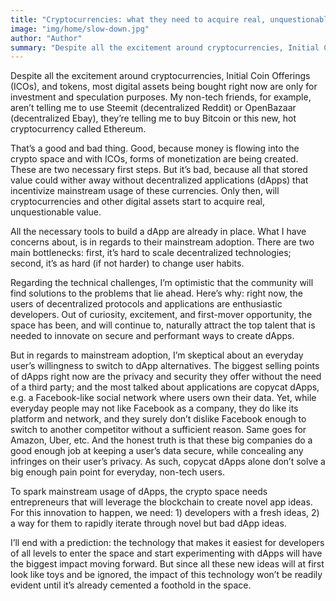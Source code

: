 ```yaml
---
title: "Cryptocurrencies: what they need to acquire real, unquestionable value"
image: "img/home/slow-down.jpg"
author: "Author"
summary: "Despite all the excitement around cryptocurrencies, Initial Coin Offerings (ICOs), and tokens, most digital assets being bought right now are only for investment and speculation purposes. My non-tech friends"
---
```


Despite all the excitement around cryptocurrencies, Initial Coin Offerings (ICOs), and tokens, most digital assets being bought right now are only for investment and speculation purposes. My non-tech friends, for example, aren’t telling me to use Steemit (decentralized Reddit) or OpenBazaar (decentralized Ebay), they’re telling me to buy Bitcoin or this new, hot cryptocurrency called Ethereum.

That’s a good and bad thing. Good, because money is flowing into the crypto space and with ICOs, forms of monetization are being created. These are two necessary first steps. But it’s bad, because all that stored value could wither away without decentralized applications (dApps) that incentivize mainstream usage of these currencies. Only then, will cryptocurrencies and other digital assets start to acquire real, unquestionable value.

All the necessary tools to build a dApp are already in place. What I have concerns about, is in regards to their mainstream adoption. There are two main bottlenecks: first, it’s hard to scale decentralized technologies; second, it’s as hard (if not harder) to change user habits.

Regarding the technical challenges, I’m optimistic that the community will find solutions to the problems that lie ahead. Here’s why: right now, the users of decentralized protocols and applications are enthusiastic developers. Out of curiosity, excitement, and first-mover opportunity, the space has been, and will continue to, naturally attract the top talent that is needed to innovate on secure and performant ways to create dApps.

But in regards to mainstream adoption, I’m skeptical about an everyday user’s willingness to switch to dApp alternatives. The biggest selling points of dApps right now are the privacy and security they offer without the need of a third party; and the most talked about applications are copycat dApps, e.g. a Facebook-like social network where users own their data. Yet, while everyday people may not like Facebook as a company, they do like its platform and network, and they surely don’t dislike Facebook enough to switch to another competitor without a sufficient reason. Same goes for Amazon, Uber, etc. And the honest truth is that these big companies do a good enough job at keeping a user’s data secure, while concealing any infringes on their user’s privacy. As such, copycat dApps alone don’t solve a big enough pain point for everyday, non-tech users.

To spark mainstream usage of dApps, the crypto space needs entrepreneurs that will leverage the blockchain to create novel app ideas. For this innovation to happen, we need: 1) developers with a fresh ideas, 2) a way for them to rapidly iterate through novel but bad dApp ideas.

I’ll end with a prediction: the technology that makes it easiest for developers of all levels to enter the space and start experimenting with dApps will have the biggest impact moving forward. But since all these new ideas will at first look like toys and be ignored, the impact of this technology won’t be readily evident until it’s already cemented a foothold in the space.
